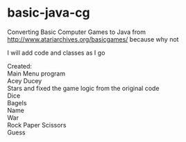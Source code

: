 # basic-java-cg

Converting Basic Computer Games to Java from http://www.atariarchives.org/basicgames/ because why not

I will add code and classes as I go

Created:  
 Main Menu program  
 Acey Ducey  
 Stars and fixed the game logic from the original code  
 Dice  
 Bagels  
 Name  
 War  
 Rock Paper Scissors  
 Guess
